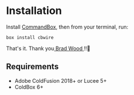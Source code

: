 # Installation

Install [CommandBox](https://www.ortussolutions.com/products/commandbox), then from your terminal, run:

```text
box install cbwire
```

That's it. Thank you[ Brad Wood ](https://twitter.com/bdw429s?lang=en)!!🙂 

## Requirements

* Adobe ColdFusion 2018+ or Lucee 5+
* ColdBox 6+

